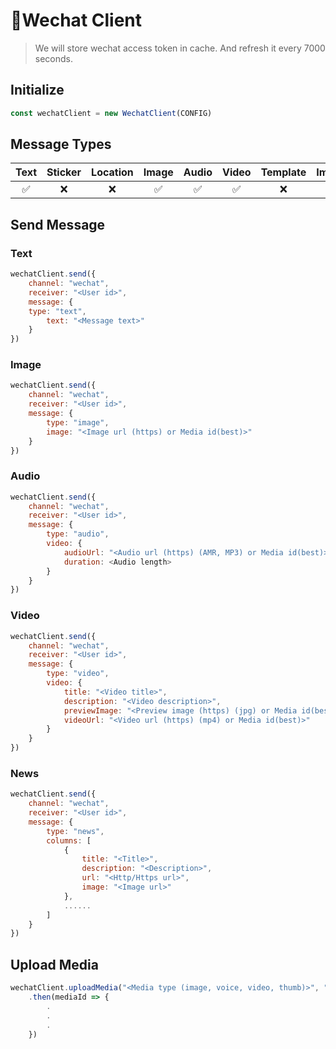 🔸Wechat Client
===========

> We will store wechat access token in cache. And refresh it every 7000 seconds.

## Initialize
```js
const wechatClient = new WechatClient(CONFIG)
```

## Message Types
|Text|Sticker|Location|Image|Audio|Video|Template|ImageMap|News|
|:--:|:-----:|:------:|:---:|:---:|:---:|:------:|:------:|:--:|
| ✅ |  ❌  |   ❌  | ✅  | ✅ | ✅  |   ❌   |  ❌   | ✅ |

## Send Message

### Text
```js
wechatClient.send({
    channel: "wechat",
    receiver: "<User id>",
    message: {
	type: "text",
        text: "<Message text>"
    }
})
```

### Image
```js
wechatClient.send({
    channel: "wechat",
    receiver: "<User id>",
    message: {
        type: "image",
        image: "<Image url (https) or Media id(best)>"
    }
})
```

### Audio
```js
wechatClient.send({
    channel: "wechat",
    receiver: "<User id>",
    message: {
        type: "audio",
        video: {
            audioUrl: "<Audio url (https) (AMR, MP3) or Media id(best)>",
            duration: <Audio length>
        }
    }
})
```

### Video
```js
wechatClient.send({
    channel: "wechat",
    receiver: "<User id>",
    message: {
        type: "video",
        video: {
            title: "<Video title>",
            description: "<Video description>",
            previewImage: "<Preview image (https) (jpg) or Media id(best)>",
            videoUrl: "<Video url (https) (mp4) or Media id(best)>"
        }
    }
})
```

### News
```js
wechatClient.send({
    channel: "wechat",
    receiver: "<User id>",
    message: {
        type: "news",
        columns: [
            {
                title: "<Title>",
                description: "<Description>",
                url: "<Http/Https url>",
                image: "<Image url>"
            },
            ......
        ]
    }
})
```

## Upload Media
```js
wechatClient.uploadMedia("<Media type (image, voice, video, thumb)>", "<Media URL>")
    .then(mediaId => {
        .
        .
        .
    })
```